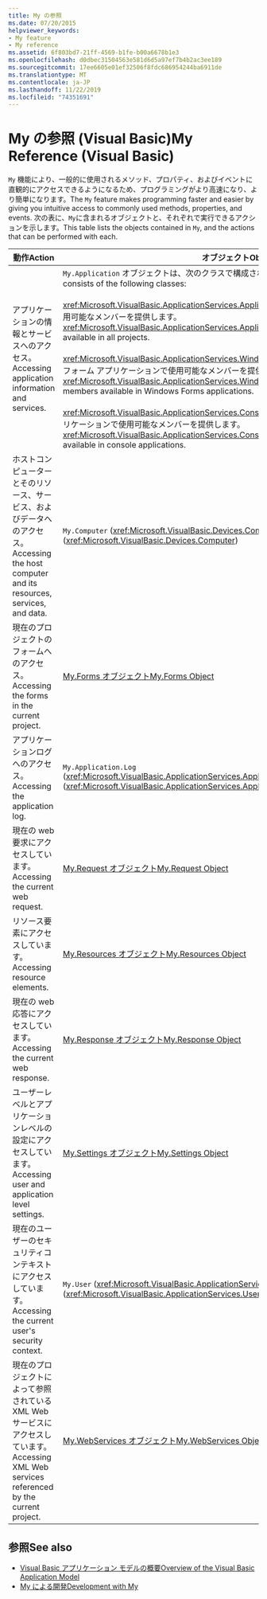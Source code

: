 ```yaml
---
title: My の参照
ms.date: 07/20/2015
helpviewer_keywords:
- My feature
- My reference
ms.assetid: 6f803bd7-21ff-4569-b1fe-b00a6678b1e3
ms.openlocfilehash: d0dbec31504563e581d6d5a97ef7b4b2ac3ee189
ms.sourcegitcommit: 17ee6605e01ef32506f8fdc686954244ba6911de
ms.translationtype: MT
ms.contentlocale: ja-JP
ms.lasthandoff: 11/22/2019
ms.locfileid: "74351691"
---
```

# <a name="my-reference-visual-basic"></a><span data-ttu-id="4f18a-102">My の参照 (Visual Basic)</span><span class="sxs-lookup"><span data-stu-id="4f18a-102">My Reference (Visual Basic)</span></span>
<span data-ttu-id="4f18a-103">`My` 機能により、一般的に使用されるメソッド、プロパティ、およびイベントに直観的にアクセスできるようになるため、プログラミングがより高速になり、より簡単になります。</span><span class="sxs-lookup"><span data-stu-id="4f18a-103">The `My` feature makes programming faster and easier by giving you intuitive access to commonly used methods, properties, and events.</span></span> <span data-ttu-id="4f18a-104">次の表に、`My`に含まれるオブジェクトと、それぞれで実行できるアクションを示します。</span><span class="sxs-lookup"><span data-stu-id="4f18a-104">This table lists the objects contained in `My`, and the actions that can be performed with each.</span></span>  
  
|<span data-ttu-id="4f18a-105">**動作**</span><span class="sxs-lookup"><span data-stu-id="4f18a-105">**Action**</span></span>|<span data-ttu-id="4f18a-106">**オブジェクト**</span><span class="sxs-lookup"><span data-stu-id="4f18a-106">**Object**</span></span>|  
|----------------|----------------|  
|<span data-ttu-id="4f18a-107">アプリケーションの情報とサービスへのアクセス。</span><span class="sxs-lookup"><span data-stu-id="4f18a-107">Accessing application information and services.</span></span>|<span data-ttu-id="4f18a-108">`My.Application` オブジェクトは、次のクラスで構成されています。</span><span class="sxs-lookup"><span data-stu-id="4f18a-108">The `My.Application` object consists of the following classes:</span></span><br /><br /> <span data-ttu-id="4f18a-109"><xref:Microsoft.VisualBasic.ApplicationServices.ApplicationBase> は、すべてのプロジェクトで使用可能なメンバーを提供します。</span><span class="sxs-lookup"><span data-stu-id="4f18a-109"><xref:Microsoft.VisualBasic.ApplicationServices.ApplicationBase> provides members that are available in all projects.</span></span><br /><br /> <span data-ttu-id="4f18a-110"><xref:Microsoft.VisualBasic.ApplicationServices.WindowsFormsApplicationBase> は、Windows フォーム アプリケーションで使用可能なメンバーを提供します。</span><span class="sxs-lookup"><span data-stu-id="4f18a-110"><xref:Microsoft.VisualBasic.ApplicationServices.WindowsFormsApplicationBase> provides members available in Windows Forms applications.</span></span><br /><br /> <span data-ttu-id="4f18a-111"><xref:Microsoft.VisualBasic.ApplicationServices.ConsoleApplicationBase> は、コンソール アプリケーションで使用可能なメンバーを提供します。</span><span class="sxs-lookup"><span data-stu-id="4f18a-111"><xref:Microsoft.VisualBasic.ApplicationServices.ConsoleApplicationBase> provides members available in console applications.</span></span>|  
|<span data-ttu-id="4f18a-112">ホストコンピューターとそのリソース、サービス、およびデータへのアクセス。</span><span class="sxs-lookup"><span data-stu-id="4f18a-112">Accessing the host computer and its resources, services, and data.</span></span>|<span data-ttu-id="4f18a-113">`My.Computer` (<xref:Microsoft.VisualBasic.Devices.Computer>)</span><span class="sxs-lookup"><span data-stu-id="4f18a-113">`My.Computer` (<xref:Microsoft.VisualBasic.Devices.Computer>)</span></span>|  
|<span data-ttu-id="4f18a-114">現在のプロジェクトのフォームへのアクセス。</span><span class="sxs-lookup"><span data-stu-id="4f18a-114">Accessing the forms in the current project.</span></span>|[<span data-ttu-id="4f18a-115">My.Forms オブジェクト</span><span class="sxs-lookup"><span data-stu-id="4f18a-115">My.Forms Object</span></span>](../../../visual-basic/language-reference/objects/my-forms-object.md)|  
|<span data-ttu-id="4f18a-116">アプリケーションログへのアクセス。</span><span class="sxs-lookup"><span data-stu-id="4f18a-116">Accessing the application log.</span></span>|<span data-ttu-id="4f18a-117">`My.Application.Log` (<xref:Microsoft.VisualBasic.ApplicationServices.ApplicationBase.Log%2A>)</span><span class="sxs-lookup"><span data-stu-id="4f18a-117">`My.Application.Log` (<xref:Microsoft.VisualBasic.ApplicationServices.ApplicationBase.Log%2A>)</span></span>|  
|<span data-ttu-id="4f18a-118">現在の web 要求にアクセスしています。</span><span class="sxs-lookup"><span data-stu-id="4f18a-118">Accessing the current web request.</span></span>|[<span data-ttu-id="4f18a-119">My.Request オブジェクト</span><span class="sxs-lookup"><span data-stu-id="4f18a-119">My.Request Object</span></span>](../../../visual-basic/language-reference/objects/my-request-object.md)|  
|<span data-ttu-id="4f18a-120">リソース要素にアクセスしています。</span><span class="sxs-lookup"><span data-stu-id="4f18a-120">Accessing resource elements.</span></span>|[<span data-ttu-id="4f18a-121">My.Resources オブジェクト</span><span class="sxs-lookup"><span data-stu-id="4f18a-121">My.Resources Object</span></span>](../../../visual-basic/language-reference/objects/my-resources-object.md)|  
|<span data-ttu-id="4f18a-122">現在の web 応答にアクセスしています。</span><span class="sxs-lookup"><span data-stu-id="4f18a-122">Accessing the current web response.</span></span>|[<span data-ttu-id="4f18a-123">My.Response オブジェクト</span><span class="sxs-lookup"><span data-stu-id="4f18a-123">My.Response Object</span></span>](../../../visual-basic/language-reference/objects/my-response-object.md)|  
|<span data-ttu-id="4f18a-124">ユーザーレベルとアプリケーションレベルの設定にアクセスしています。</span><span class="sxs-lookup"><span data-stu-id="4f18a-124">Accessing user and application level settings.</span></span>|[<span data-ttu-id="4f18a-125">My.Settings オブジェクト</span><span class="sxs-lookup"><span data-stu-id="4f18a-125">My.Settings Object</span></span>](../../../visual-basic/language-reference/objects/my-settings-object.md)|  
|<span data-ttu-id="4f18a-126">現在のユーザーのセキュリティコンテキストにアクセスしています。</span><span class="sxs-lookup"><span data-stu-id="4f18a-126">Accessing the current user's security context.</span></span>|<span data-ttu-id="4f18a-127">`My.User` (<xref:Microsoft.VisualBasic.ApplicationServices.User>)</span><span class="sxs-lookup"><span data-stu-id="4f18a-127">`My.User` (<xref:Microsoft.VisualBasic.ApplicationServices.User>)</span></span>|  
|<span data-ttu-id="4f18a-128">現在のプロジェクトによって参照されている XML Web サービスにアクセスしています。</span><span class="sxs-lookup"><span data-stu-id="4f18a-128">Accessing XML Web services referenced by the current project.</span></span>|[<span data-ttu-id="4f18a-129">My.WebServices オブジェクト</span><span class="sxs-lookup"><span data-stu-id="4f18a-129">My.WebServices Object</span></span>](../../../visual-basic/language-reference/objects/my-webservices-object.md)|  
  
## <a name="see-also"></a><span data-ttu-id="4f18a-130">参照</span><span class="sxs-lookup"><span data-stu-id="4f18a-130">See also</span></span>

- [<span data-ttu-id="4f18a-131">Visual Basic アプリケーション モデルの概要</span><span class="sxs-lookup"><span data-stu-id="4f18a-131">Overview of the Visual Basic Application Model</span></span>](../../../visual-basic/developing-apps/development-with-my/overview-of-the-visual-basic-application-model.md)
- [<span data-ttu-id="4f18a-132">My による開発</span><span class="sxs-lookup"><span data-stu-id="4f18a-132">Development with My</span></span>](../../../visual-basic/developing-apps/development-with-my/index.md)

